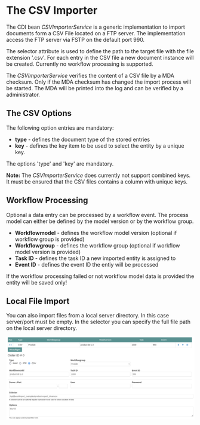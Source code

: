 # The CSV Importer

The CDI bean _CSVImporterService_ is a generic implementation to import documents form a CSV File located on a FTP server. The implementation access the FTP server via FSTP on the default port 990.

The selector attribute is used to define the path to the target file with the file extension '.csv'. For each entry in the CSV file a new document instance will be created. Currently no workflow processing is supported.

The _CSVImporterService_ verifies the content of a CSV file by a MDA checksum. Only if the MDA checksum has changed the import process will be started. The MDA will be printed into the log and can be verified by a administrator.

## The CSV Options

The following option entries are mandatory:

- **type** - defines the document type of the stored entries
- **key** - defines the key item to be used to select the entity by a unique key.

The options 'type' and 'key' are mandatory.

**Note:** The _CSVImporterService_ does currently not support combined keys. It must be ensured that the CSV files contains a column with unique keys.

## Workflow Processing

Optional a data entry can be processed by a workflow event. The process model can either be defined by the model version or by the workflow group.

- **Workflowmodel** - defines the workflow model version (optional if workflow group is provided)
- **Workflowgroup** - defines the workflow group (optional if workflow model version is provided)
- **Task ID** - defines the task ID a new imported entity is assigned to
- **Event ID** - defines the event ID the entiy will be processed

If the workflow processing failed or not workflow model data is provided the entity will be saved only!

## Local File Import

You can also import files from a local server directory. In this case server/port must be empty.
In the selector you can specify the full file path on the local server directory.

<img src="screen-000.png" />

